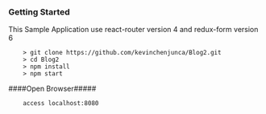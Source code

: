 ### Getting Started

This Sample Application use react-router version 4 and redux-form version 6

```
	> git clone https://github.com/kevinchenjunca/Blog2.git
	> cd Blog2
	> npm install
	> npm start
```

####Open Browser#####

```
	access localhost:8080

```
